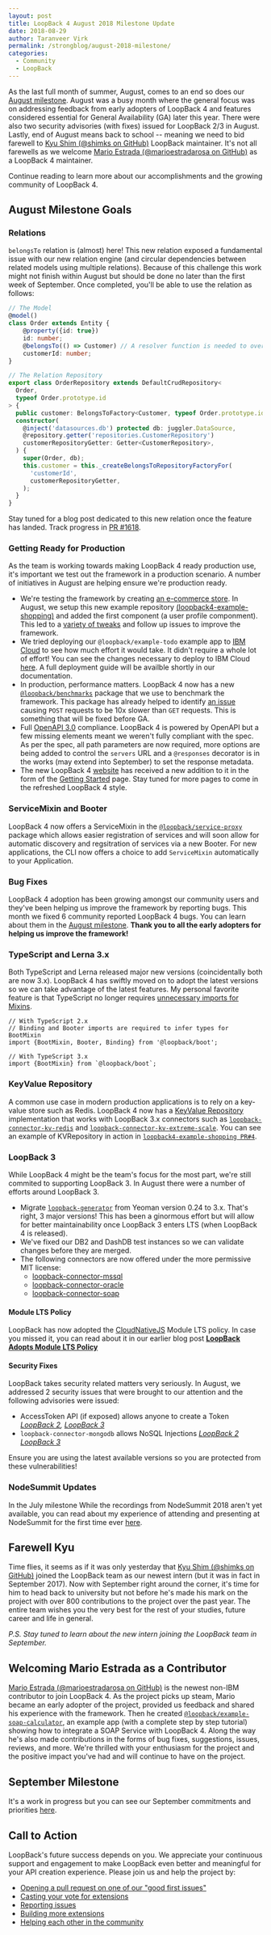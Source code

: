 ```yaml
---
layout: post
title: LoopBack 4 August 2018 Milestone Update
date: 2018-08-29
author: Taranveer Virk
permalink: /strongblog/august-2018-milestone/
categories:
  - Community
  - LoopBack
---
```


As the last full month of summer, August, comes to an end so does our [August milestone](https://github.com/strongloop/loopback-next/issues/1581). August was a busy month where the general focus was on addressing feedback from early adopters of LoopBack 4 and features considered essential for General Availability (GA) later this year. There were also two security advisories (with fixes) issued for LoopBack 2/3 in August. Lastly, end of August means back to school -- meaning we need to bid farewell to [Kyu Shim (@shimks on GitHub)](https://github.com/shimks) LoopBack maintainer. It's not all farewells as we welcome [Mario Estrada (@marioestradarosa on GitHub)](https://github.com/marioestradarosa) as a LoopBack 4 maintainer.

Continue reading to learn more about our accomplishments and the growing community of LoopBack 4.

<!--more-->

## August Milestone Goals

### Relations
`belongsTo` relation is (almost) here! This new relation exposed a fundamental issue with our new relation engine (and circular dependencies between related models using multiple relations). Because of this challenge this work might not finish within August but should be done no later than the first week of September. Once completed, you'll be able to use the relation as follows:

```ts
// The Model
@model()
class Order extends Entity {
    @property({id: true})
    id: number;
    @belongsTo(() => Customer) // A resolver function is needed to overcome the circular dependency
    customerId: number;
}

// The Relation Repository
export class OrderRepository extends DefaultCrudRepository<
  Order,
  typeof Order.prototype.id
> {
  public customer: BelongsToFactory<Customer, typeof Order.prototype.id>;
  constructor(
    @inject('datasources.db') protected db: juggler.DataSource,
    @repository.getter('repositories.CustomerRepository')
    customerRepositoryGetter: Getter<CustomerRepository>,
  ) {
    super(Order, db);
    this.customer = this._createBelongsToRepositoryFactoryFor(
      'customerId',
      customerRepositoryGetter,
    );
  }
}
```

Stay tuned for a blog post dedicated to this new relation once the feature has landed. Track progress in [PR #1618](https://github.com/strongloop/loopback-next/pull/1618).

### Getting Ready for Production

As the team is working towards making LoopBack 4 ready production use, it's important we test out the framework in a production scenario. A number of initiatives in August are helping ensure we're production ready. 

- We're testing the framework by creating [an e-commerce store](https://github.com/strongloop/loopback-next/issues/1476). In August, we setup this new example repository [(loopback4-example-shopping)](https://github.com/strongloop/loopback4-example-shopping) and added the first component (a user profile componment). This led to a [variety of tweaks](https://github.com/strongloop/loopback-next/pull/1622) and follow up issues to improve the framework.
- We tried deploying our `@loopback/example-todo` example app to [IBM Cloud](https://www.ibm.com/cloud/) to see how much effort it would take. It didn't require a whole lot of effort! You can see the changes necessary to deploy to IBM Cloud [here](https://github.com/strongloop/loopback-next/pull/1574). A full deployment guide will be availble shortly in our documentation.
- In production, performance matters. LoopBack 4 now has a new [`@loopback/benchmarks`](https://github.com/strongloop/loopback-next/tree/master/benchmark) package that we use to benchmark the framework. This package has already helped to identify [an issue](https://github.com/strongloop/loopback-next/issues/1590) causing `POST` requests to be 10x slower than `GET` requests. This is something that will be fixed before GA.
- Full [OpenAPI 3.0](https://github.com/OAI/OpenAPI-Specification/blob/master/versions/3.0.1.md) compliance. LoopBack 4 is powered by OpenAPI but a few missing elements meant we weren't fully compliant with the spec. As per the spec, all path parameters are now required, more options are being added to control the `servers` URL and a `@responses` decorator is in the works (may extend into September) to set the response metadata.
- The new LoopBack 4 [website](http://v4.loopback.io/) has received a new addition to it in the form of the [Getting Started](http://v4.loopback.io/getting-started.html) page. Stay tuned for more pages to come in the refreshed LoopBack 4 style.

### ServiceMixin and Booter

LoopBack 4 now offers a ServiceMixin in the [`@loopback/service-proxy`](https://github.com/strongloop/loopback-next/tree/master/packages/service-proxy) package which allows easier registration of services and will soon allow for automatic discovery and regsitration of services via a new Booter. For new applications, the CLI now offers a choice to add `ServiceMixin` automatically to your Application.

### Bug Fixes

LoopBack 4 adoption has been growing amongst our community users and they've been helping us improve the framework by reporting bugs. This month we fixed 6 community reported LoopBack 4 bugs. You can learn about them in the [August milestone](https://github.com/strongloop/loopback-next/issues/1581). **Thank you to all the early adopters for helping us improve the framework!**

### TypeScript and Lerna 3.x

Both TypeScript and Lerna released major new versions (coincidentally both are now 3.x). LoopBack 4 has swiftly moved on to adopt the latest versions so we can take advantage of the latest features. My personal favorite feature is that TypeScript no longer requires [unnecessary imports for Mixins](https://github.com/strongloop/loopback-next/pull/1641).

```
// With TypeScript 2.x
// Binding and Booter imports are required to infer types for BootMixin	
import {BootMixin, Booter, Binding} from '@loopback/boot';

// With TypeScript 3.x
import {BootMixin} from `@loopback/boot`;
```

### KeyValue Repository

A common use case in modern production applications is to rely on a key-value store such as Redis. LoopBack 4 now has a [KeyValue Repository](https://github.com/strongloop/loopback-next/blob/master/packages/repository/src/repositories/kv.repository.ts) implementation that works with LoopBack 3.x connectors such as [`loopback-connector-kv-redis`](https://github.com/strongloop/loopback-connector-kv-redis) and [`loopback-connector-kv-extreme-scale`](https://github.com/strongloop/loopback-connector-kv-extreme-scale). You can see an example of KVRepository in action in [`loopback4-example-shopping PR#4`](https://github.com/strongloop/loopback4-example-shopping/pull/4).

### LoopBack 3

While LoopBack 4 might be the team's focus for the most part, we're still commited to supporting LoopBack 3. In August there were a number of efforts around LoopBack 3. 

- Migrate [`loopback-generator`](https://github.com/strongloop/generator-loopback/issues/355) from Yeoman version 0.24 to 3.x. That's right, 3 major versions! This has been a ginormous effort but will allow for better maintainability once LoopBack 3 enters LTS (when LoopBack 4 is released).
- We've fixed our DB2 and DashDB test instances so we can validate changes before they are merged.
- The following connectors are now offered under the more permissive MIT license:
  - [loopback-connector-mssql](https://github.com/strongloop/loopback-connector-mssql)
  - [loopback-connector-oracle](https://github.com/strongloop/loopback-connector-oracle)
  - [loopback-connector-soap](https://github.com/strongloop/loopback-connector-soap)

#### Module LTS Policy

LoopBack has now adopted the [CloudNativeJS](https://www.cloudnativejs.io/) Module LTS policy. In case you missed it, you can read about it in our earlier blog post [**LoopBack Adopts Module LTS Policy**](https://strongloop.com/strongblog/loopback-adopts-module-lts-policy)

#### Security Fixes

LoopBack takes security related matters very seriously. In August, we addressed 2 security issues that were brought to our attention and the following advisories were issued:

- AccessToken API (if exposed) allows anyone to create a Token _[LoopBack 2](https://loopback.io/doc/en/lb2/Security-advisory-08-08-2018.html), [LoopBack 3](https://loopback.io/doc/en/lb3/Security-advisory-08-08-2018.html)_
- `loopback-connector-mongodb` allows NoSQL Injections _[LoopBack 2](https://loopback.io/doc/en/lb2/Security-advisory-08-15-2018.html) [LoopBack 3](https://loopback.io/doc/en/lb3/Security-advisory-08-15-2018.html)_

Ensure you are using the latest available versions so you are protected from these vulnerabilities!

### NodeSummit Updates

In the July milestone While the recordings from NodeSummit 2018 aren't yet available, you can read about my experience of attending and presenting at NodeSummit for the first time ever [here](https://strongloop.com/strongblog/my-firsts-at-nodesummit-2018/).

## Farewell Kyu

Time flies, it seems as if it was only yesterday that [Kyu Shim (@shimks on GitHub)](https://github.com/shimks) joined the LoopBack team as our newest intern (but it was in fact in September 2017). Now with September right around the corner, it's time for him to head back to university but not before he's made his mark on the project with over 800 contributions to the project over the past year. The entire team wishes you the very best for the rest of your studies, future career and life in general.

_P.S. Stay tuned to learn about the new intern joining the LoopBack team in September._

## Welcoming Mario Estrada as a Contributor

[Mario Estrada (@marioestradarosa on GitHub)](https://github.com/marioestradarosa) is the newest non-IBM contributor to join LoopBack 4. As the project picks up steam, Mario became an early adopter of the project, provided us feedback and shared his experience with the framework. Then he created [`@loopback/example-soap-calculator`](https://github.com/strongloop/loopback-next/tree/master/examples/soap-calculator), an example app (with a complete step by step tutorial) showing how to integrate a SOAP Service with LoopBack 4. Along the way he's also made contributions in the forms of bug fixes, suggestions, issues, reviews, and more. We're thrilled with your enthusiasm for the project and the positive impact you've had and will continue to have on the project.

## September Milestone

It's a work in progress but you can see our September commitments and priorities [here](https://github.com/strongloop/loopback-next/issues/1653).

## Call to Action

LoopBack's future success depends on you. We appreciate your continuous support and engagement to make LoopBack even better and meaningful for your API creation experience. Please join us and help the project by:

- [Opening a pull request on one of our "good first issues"](https://github.com/strongloop/loopback-next/labels/good%20first%20issue)
- [Casting your vote for extensions](https://github.com/strongloop/loopback-next/issues/512)
- [Reporting issues](https://github.com/strongloop/loopback-next/issues)
- [Building more extensions](https://github.com/strongloop/loopback-next/issues/647)
- [Helping each other in the community](https://groups.google.com/forum/#!forum/loopbackjs)

